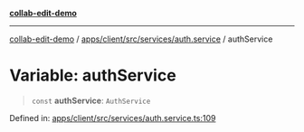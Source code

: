 [**collab-edit-demo**](../../../../../../README.md)

***

[collab-edit-demo](../../../../../../README.md) / [apps/client/src/services/auth.service](../README.md) / authService

# Variable: authService

> `const` **authService**: `AuthService`

Defined in: [apps/client/src/services/auth.service.ts:109](https://github.com/austyle-io/pub-sub-demo/blob/facd25f09850fc4e78e94ce267c52e173d869933/apps/client/src/services/auth.service.ts#L109)
